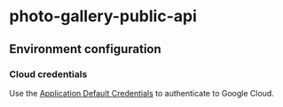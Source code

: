 # photo-gallery-public-api

## Environment configuration

### Cloud credentials

Use the [Application Default Credentials](https://cloud.google.com/nodejs/docs/reference/google-auth-library/latest#application-default-credentials) to authenticate to Google Cloud.
